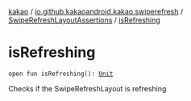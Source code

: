 [kakao](../../index.md) / [io.github.kakaoandroid.kakao.swiperefresh](../index.md) / [SwipeRefreshLayoutAssertions](index.md) / [isRefreshing](./is-refreshing.md)

# isRefreshing

`open fun isRefreshing(): `[`Unit`](https://kotlinlang.org/api/latest/jvm/stdlib/kotlin/-unit/index.html)

Checks if the SwipeRefreshLayout is refreshing

